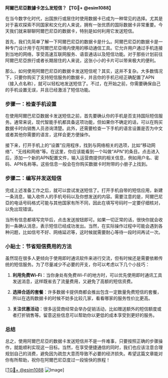 **阿爾巴尼亞數據卡怎么发短信？【TG💪+ @esim1088】**

在当今数字化时代，出国旅行或居住时使用数据卡已成为一种常见的选择。尤其是对于喜欢探索不同国家和文化的人来说，拥有一张优质的国际数据卡非常重要。今天我们就来聊聊阿爾巴尼亞的数据卡，特别是如何利用它发送短信。

首先，我们先简单了解一下阿爾巴尼亞的数据卡是什么。阿爾巴尼亞的数据卡是一种专门设计用于在阿爾巴尼亞境内使用的移动通信工具。它允许用户通过手机连接到当地的网络，享受高速互联网服务、语音通话以及短信功能。对于那些计划前往阿爾巴尼亞旅行或者长期居住的人来说，这张小小的卡片可以带来极大的便利。

那么，如何使用阿爾巴尼亞的数据卡发送短信呢？其实，这并不复杂。大多数情况下，只要你购买了支持短信服务的数据卡，并且你的手机已经正确配置了APN（接入点名称），就可以轻松地发送短信了。不过，在开始之前，你需要确保自己的手机设置无误，并且已经激活了短信功能。

### 步骤一：检查手机设置

在使用阿爾巴尼亞数据卡发送短信之前，首先要确认你的手机是否支持国际短信服务。通常来说，现代智能手机都具备这项功能，但如果你不确定的话，可以在购买数据卡时向销售人员咨询清楚。此外，还需要检查一下手机的语言设置是否为中文或者其他你需要的语言，这样会更方便操作。

接下来，打开手机上的“设置”应用程序，找到与网络相关的选项，比如“移动网络”、“无线和网络”等。在这里，你应该能看到一个叫做“APN”的条目。点击进入后，添加一个新的APN配置文件，输入运营商提供的相关信息，例如用户名、密码、APN名称等。这些信息一般会在你购买数据卡时附带的小册子上找到。

### 步骤二：编写并发送短信

完成上述准备工作之后，就可以尝试发送短信了。打开手机自带的短信应用，新建一条消息，输入收件人的手机号码以及你想发送的内容。需要注意的是，阿爾巴尼亞的电话号码格式可能与其他国家有所不同，因此在填写号码时一定要仔细核对，以免出现错误。

当所有信息都填写完毕后，点击发送按钮即可。如果一切正常的话，很快你就会收到一条确认消息，表示短信已经成功发出。当然，在实际操作过程中可能会遇到各种问题，比如信号不好、网络延迟等，这时候就需要耐心等待一段时间再试一次。

### 小贴士：节省短信费用的方法

虽然现在很多人更倾向于使用即时通讯软件来进行交流，但有时候还是需要依赖传统的短信服务。为了尽量减少不必要的开支，你可以考虑以下几个小技巧：

1. **利用免费Wi-Fi**：当你身处有免费Wi-Fi的地方时，可以优先使用即时通讯工具发送消息，这样既省去了流量费用，又避免了高额的短信资费。
   
2. **选择合适的套餐**：许多数据卡提供商都会推出包含一定数量免费短信的套餐，所以在选购数据卡的时候不妨多比较几家，看看哪家的服务性价比更高。

3. **关注优惠活动**：很多运营商经常会举办促销活动，比如赠送额外的短信额度或者打折销售等。留意这些信息可以帮助你以更低的成本享受到更好的服务。

### 总结

总之，使用阿爾巴尼亞的数据卡发送短信并不是一件难事，只要按照正确的步骤操作，就能顺利实现这一目标。当然，在享受便捷通信的同时，我们也应该注意合理规划自己的消费，避免因为疏忽大意而导致不必要的经济损失。希望这篇文章能对你有所帮助，祝你在阿爾巴尼亞度过一段愉快的旅程！

[[TG💪+ @esim1088](https://t.me/s/esim1088) ![Image](https://i.postimg.cc/4NQfJmqS/Snipaste-2025-05-13-00-14-12.png)]